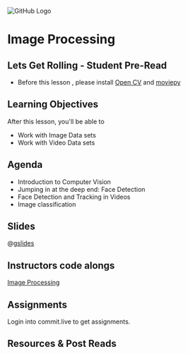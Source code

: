![GitHub Logo](https://s3.ap-south-1.amazonaws.com/greyatom-social/GreyAtom-logo.png)

# Image Processing

## Lets Get Rolling - Student Pre-Read
* Before this lesson , please install [Open CV](https://anaconda.org/menpo/opencv3) and [moviepy](https://anaconda.org/pypi/moviepy)

## Learning Objectives 

After this lesson, you'll be able to 
* Work with Image Data sets
* Work with Video Data sets

## Agenda
* Introduction to Computer Vision
* Jumping in at the deep end: Face Detection
* Face Detection and Tracking in Videos
* Image classification 


## Slides

@[gslides](1cfluE6NublUyFcwjmHUPGegh5t3DztdoTtZ9r2BqnJs)

## Instructors code alongs

[Image Processing](https://github.com/commit-live-students/image_processing/blob/master/notebooks/image_processing_lecture.ipynb)

## Assignments 

Login into commit.live to get assignments.

## Resources & Post Reads
